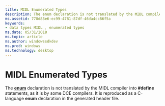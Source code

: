 ```yaml
---
title: MIDL Enumerated Types
description: The enum declaration is not translated by the MIDL compiler into \ define statements, as it is by some DCE compilers. It is reproduced as a C-language enum declaration in the generated header file.
ms.assetid: 778d83e6-ec99-4781-87df-46da4cc86f5a
keywords:
- data types MIDL , enumerated types
ms.date: 05/31/2018
ms.topic: article
ms.author: windowssdkdev
ms.prod: windows
ms.technology: desktop
---
```


# MIDL Enumerated Types

The [**enum**](enum.md) declaration is not translated by the MIDL compiler into **\#define** statements, as it is by some DCE compilers. It is reproduced as a C-language **enum** declaration in the generated header file.

 

 




